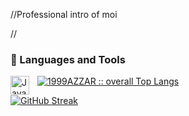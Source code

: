 //Professional intro of moi


//


### 🧰 Languages and Tools

<img align="left" alt="Java" width="30px" style="padding-right:10px;" src="https://cdn.jsdelivr.net/gh/devicons/devicon/icons/java/java-original.svg"/>

<a href="https://github.com/B-Rabbit7/">
          <img src="https://github-readme-stats.vercel.app/api/top-langs/?username=1999AZZAR&langs_count=6&theme=gruvbox&layout=compact&hide_border=true"
          alt="1999AZZAR :: overall Top Langs " /></a>

[![GitHub Streak](http://github-readme-streak-stats.herokuapp.com?user=jescalada&theme=elegant&date_format=M%20j%5B%2C%20Y%5D)](https://git.io/streak-stats)
